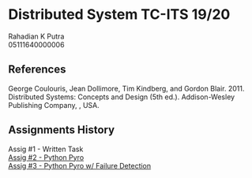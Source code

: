 # Distributed System TC-ITS 19/20
Rahadian K Putra  
05111640000006  

## References
George Coulouris, Jean Dollimore, Tim Kindberg, and Gordon Blair. 2011. Distributed Systems: Concepts and Design (5th ed.). Addison-Wesley Publishing Company, , USA. 
## Assignments History
Assig #1 - Written Task  
[Assig #2 - Python Pyro](https://github.com/rahadiankp/sister2019/tree/master/tugas2)  
[Assig #3 - Python Pyro w/ Failure Detection](https://github.com/rahadiankp/sister2019/tree/with-failure-detector)